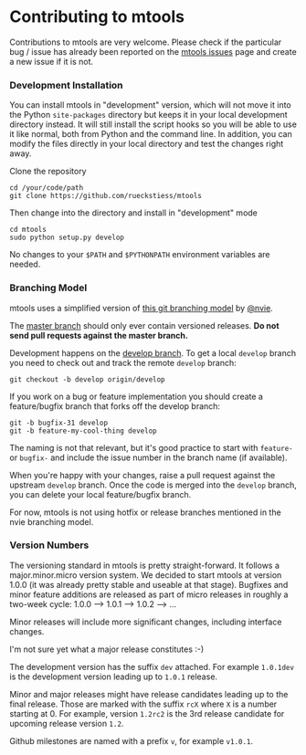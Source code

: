# Contributing to mtools

Contributions to mtools are very welcome. Please check if the particular bug / issue has already been
reported on the [mtools issues](https://github.com/rueckstiess/mtools/issues?state=open) page and create
a new issue if it is not.

### Development Installation

You can install mtools in "development" version, which will not move it into the Python `site-packages` 
directory but keeps it in your local development directory instead. It will still install the script 
hooks so you will be able to use it like normal, both from Python and the command line. In addition,
you can modify the files directly in your local directory and test the changes right away.


Clone the repository
	
	cd /your/code/path
    git clone https://github.com/rueckstiess/mtools

Then change into the directory and install in "development" mode

	cd mtools
	sudo python setup.py develop


No changes to your `$PATH` and `$PYTHONPATH` environment variables are needed.



### Branching Model

mtools uses a simplified version of [this git branching model](http://nvie.com/posts/a-successful-git-branching-model/) 
by [@nvie](https://twitter.com/nvie).

The [master branch](https://github.com/rueckstiess/mtools) should only ever contain versioned releases. **Do not send
pull requests against the master branch.**

Development happens on the [develop branch](https://github.com/rueckstiess/mtools/tree/develop). To get a local `develop` 
branch you need to check out and track the remote `develop` branch:

    git checkout -b develop origin/develop

If you work on a bug or feature implementation you should create a feature/bugfix branch that forks off the develop branch:

    git -b bugfix-31 develop
    git -b feature-my-cool-thing develop

The naming is not that relevant, but it's good practice to start with `feature-` or `bugfix-` and include the issue number
in the branch name (if available).

When you're happy with your changes, raise a pull request against the upstream `develop` branch. Once the code is merged into 
the `develop` branch, you can delete your local feature/bugfix branch.

For now, mtools is not using hotfix or release branches mentioned in the nvie branching model. 


### Version Numbers

The versioning standard in mtools is pretty straight-forward. It follows a major.minor.micro version system. We decided to start
mtools at version 1.0.0  (it was already pretty stable and useable at that stage). Bugfixes and minor feature additions are released
as part of micro releases in roughly a two-week cycle:  1.0.0 --> 1.0.1 --> 1.0.2 --> ...

Minor releases will include more significant changes, including interface changes.  

I'm not sure yet what a major release constitutes :-)

The development version has the suffix `dev` attached. For example `1.0.1dev` is the development version leading up to `1.0.1` release.

Minor and major releases might have release candidates leading up to the final release. Those are marked with the suffix `rcX` where `X` 
is a number starting at 0. For example, version `1.2rc2` is the 3rd release candidate for upcoming release version `1.2`.

Github milestones are named with a prefix `v`, for example `v1.0.1`.


